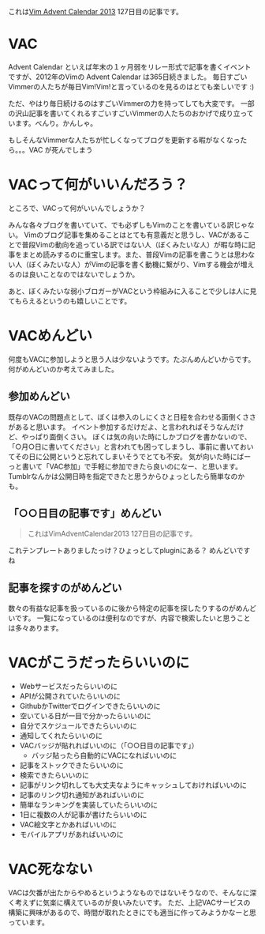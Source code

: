 これは[Vim Advent Calendar 2013](http://atnd.org/events/45072) 127日目の記事です。

# VAC
Advent Calendar といえば年末の１ヶ月弱をリレー形式で記事を書くイベントですが、2012年のVimの Advent Calendar は365日続きました。
毎日すごいVimmerの人たちが毎日Vim!Vim!と言っているのを見るのはとても楽しいです :)

ただ、やはり毎日続けるのはすごいVimmerの力を持ってしても大変です。
一部の沢山記事を書いてくれるすごいすごいVimmerの人たちのおかげで成り立っています。べんり。かんしゃ。

もしそんなVimmerな人たちが忙しくなってブログを更新する暇がなくなったら。。。VAC
が死んでしまう

# VACって何がいいんだろう？
ところで、VACって何がいいんでしょうか？

みんな各々ブログを書いていて、でも必ずしもVimのことを書いている訳じゃない。
Vimのブログ記事を集めることはとても有意義だと思うし、VACがあることで普段Vimの動向を追っている訳ではない人（ぼくみたいな人）が暇な時に記事をまとめ読みするのに重宝します。また、普段Vimの記事を書こうとは思わない人（ぼくみたいな人）がVimの記事を書く動機に繋がり、Vimする機会が増えるのは良いことなのではないでしょうか。

あと、ぼくみたいな弱小ブロガーがVACという枠組みに入ることで少しは人に見てもらえるというのも嬉しいことです。

# VACめんどい
何度もVACに参加しようと思う人は少ないようです。たぶんめんどいからです。何がめんどいのか考えてみました。

## 参加めんどい
既存のVACの問題点として、ぼくは参入のしにくさと日程を合わせる面倒くささがあると思います。
イベント参加するだけだよ、と言われればそうなんだけど、やっぱり面倒くさい。
ぼくは気の向いた時にしかブログを書かないので、「○月○日に書いてください」と言われても困ってしまうし、事前に書いておいてその日に公開というと忘れてしまいそうでとても不安。
気が向いた時にばーっと書いて「VAC参加」で手軽に参加できたら良いのになー、と思います。
Tumblrなんかは公開日時を指定できたと思うからひょっとしたら簡単なのかも。

## 「○○日目の記事です」めんどい

> これはVimAdventCalendar2013 127日目の記事です。

これテンプレートありましたっけ？ひょっとしてpluginにある？
めんどいですね

## 記事を探すのがめんどい
数々の有益な記事を扱っているのに後から特定の記事を探したりするのがめんどいです。
一覧になっているのは便利なのですが、内容で検索したいと思うことは多々あります。

# VACがこうだったらいいのに

* Webサービスだったらいいのに
* APIが公開されていたらいいのに
* GithubかTwitterでログインできたらいいのに
* 空いている日が一目で分かったらいいのに
* 自分でスケジュールできたらいいのに
* 通知してくれたらいいのに
* VACバッジが貼れればいいのに（「○○日目の記事です」）
    * バッジ貼ったら自動的にVACになればいいのに
* 記事をストックできたらいいのに
* 検索できたらいいのに
* 記事がリンク切れしても大丈夫なようにキャッシュしておければいいのに
* 記事のリンク切れ通知があればいいのに
* 簡単なランキングを実装していたらいいのに
* 1日に複数の人が記事が書けたらいいのに
* VAC絵文字とかあればいいのに
* モバイルアプリがあればいいのに

# VAC死なない
VACは欠番が出たからやめるというようなものではないそうなので、そんなに深く考えずに気楽に構えているのが良いみたいです。
ただ、上記VACサービスの構築に興味があるので、時間が取れたときにでも適当に作ってみようかなーと思っています。
